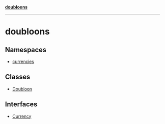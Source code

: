 [**doubloons**](README.md)

***

# doubloons

## Namespaces

- [currencies](doubloons/namespaces/currencies/README.md)

## Classes

- [Doubloon](classes/Doubloon.md)

## Interfaces

- [Currency](interfaces/Currency.md)
